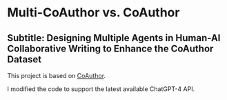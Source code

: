 # Multi-CoAuthor vs. CoAuthor

## Subtitle: Designing Multiple Agents in Human-AI Collaborative Writing to Enhance the CoAuthor Dataset

This project is based on [CoAuthor](https://github.com/minalee-research/coauthor-interface/tree/main).

I modified the code to support the latest available ChatGPT-4 API.